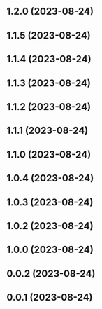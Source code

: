 ## 1.2.0 (2023-08-24)

## 1.1.5 (2023-08-24)

## 1.1.4 (2023-08-24)

## 1.1.3 (2023-08-24)

## 1.1.2 (2023-08-24)

## 1.1.1 (2023-08-24)

## 1.1.0 (2023-08-24)

## 1.0.4 (2023-08-24)

## 1.0.3 (2023-08-24)

## 1.0.2 (2023-08-24)

## 1.0.0 (2023-08-24)

## 0.0.2 (2023-08-24)

## 0.0.1 (2023-08-24)
